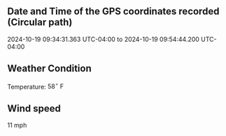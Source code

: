 ## Date and Time of the GPS coordinates recorded (Circular path)
2024-10-19 09:34:31.363 UTC-04:00 to 2024-10-19 09:54:44.200 UTC-04:00

## Weather Condition
Temperature: $58^\circ\ \text{F}$

## Wind speed
11 mph
